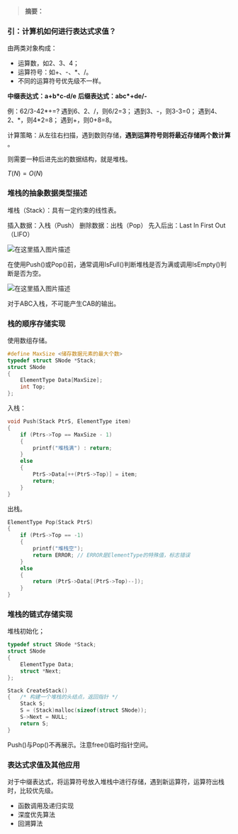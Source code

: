 > **摘要：** 

### 引：计算机如何进行表达式求值？

由两类对象构成：
- 运算数，如2、3、4；
- 运算符号：如+、-、*、/。
- 不同的运算符号优先级不一样。

**中缀表达式：a+b\*c-d/e**
**后缀表达式：abc\*+de/-**

例：62/3-42*+=?
遇到6、2、/，则6/2=3；
遇到3、-，则3-3=0；
遇到4、2、\*，则4\*2=8；
遇到+，则0+8=8。

计算策略：从左往右扫描，遇到数则存储，**遇到运算符号则将最近存储两个数计算** 。

则需要一种后进先出的数据结构，就是堆栈。

$T(N)=O(N)$

### 堆栈的抽象数据类型描述

堆栈（Stack）：具有一定约束的线性表。

插入数据：入栈（Push）
删除数据：出栈（Pop）
先入后出：Last In First Out（LIFO）

![在这里插入图片描述](https://img-blog.csdnimg.cn/20190915145108217.png?x-oss-process=image/watermark,type_ZmFuZ3poZW5naGVpdGk,shadow_10,text_aHR0cHM6Ly9ibG9nLmNzZG4ubmV0L3dlaXhpbl80MjgxNTYwOQ==,size_16,color_FFFFFF,t_70)

在使用Push()或Pop()前，通常调用IsFull()判断堆栈是否为满或调用IsEmpty()判断是否为空。

![在这里插入图片描述](https://img-blog.csdnimg.cn/2019091514533538.png?x-oss-process=image/watermark,type_ZmFuZ3poZW5naGVpdGk,shadow_10,text_aHR0cHM6Ly9ibG9nLmNzZG4ubmV0L3dlaXhpbl80MjgxNTYwOQ==,size_16,color_FFFFFF,t_70)

对于ABC入栈，不可能产生CAB的输出。

### 栈的顺序存储实现

使用数组存储。

```c
#define MaxSize <储存数据元素的最大个数>
typedef struct SNode *Stack;
struct SNode
{
    ElementType Data[MaxSize];
    int Top;
};
```

入栈：

```c
void Push(Stack PtrS, ElementType item)
{
    if (Ptrs->Top == MaxSize - 1)
    {
        printf("堆栈满") : return;
    }
    else
    {
        PtrS->Data[++(PtrS->Top)] = item;
        return;
    }
}
```

出栈。

```c
ElementType Pop(Stack PtrS)
{
    if (PtrS->Top == -1)
    {
        printf("堆栈空");
        return ERROR; // ERROR是ElementType的特殊值，标志错误
    }
    else
    {
        return (PtrS->Data[(PtrS->Top)--]);
    }
}
```

### 堆栈的链式存储实现

堆栈初始化；

```c
typedef struct SNode *Stack;
struct SNode
{
    ElementType Data;
    struct *Next;
};

Stack CreateStack()
{   /* 构建一个堆栈的头结点，返回指针 */
    Stack S;
    S = (Stack)malloc(sizeof(struct SNode));
    S->Next = NULL;
    return S;
}
```

Push()与Pop()不再展示。注意free()临时指针空间。

### 表达式求值及其他应用

对于中缀表达式，将运算符号放入堆栈中进行存储，遇到新运算符，运算符出栈时，比较优先级。

- 函数调用及递归实现
- 深度优先算法
- 回溯算法

